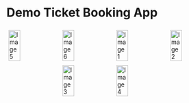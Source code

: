 # Demo Ticket Booking App




<div style="display: flex; flex-wrap: wrap; justify-content: center;">
  <img src="https://github.com/user-attachments/assets/92038cd2-bc11-49b2-a53d-fa273af9c075" alt="Image 5" style="width: 23%; margin: 1%; max-width: 200px;" />
  <img src="https://github.com/user-attachments/assets/733418d4-c9b1-4b18-8050-7e6d71782144" alt="Image 6" style="width: 23%; margin: 1%; max-width: 200px;" />
  <img src="https://github.com/user-attachments/assets/8fc5e62e-05d2-4ba6-81a2-aff63230299c" alt="Image 1" style="width: 23%; margin: 1%; max-width: 200px;" />
  <img src="https://github.com/user-attachments/assets/45c0d6fc-d0e3-44eb-bf6b-fda58037bdd4" alt="Image 2" style="width: 23%; margin: 1%; max-width: 200px;" />
  <img src="https://github.com/user-attachments/assets/2daaff4c-97e6-49d4-b276-2ee6dff3c558" alt="Image 3" style="width: 23%; margin: 1%; max-width: 200px;" />
  <img src="https://github.com/user-attachments/assets/6ddabf40-d7ca-4a94-a6e0-b94596c70201" alt="Image 4" style="width: 23%; margin: 1%; max-width: 200px;" />
</div>



